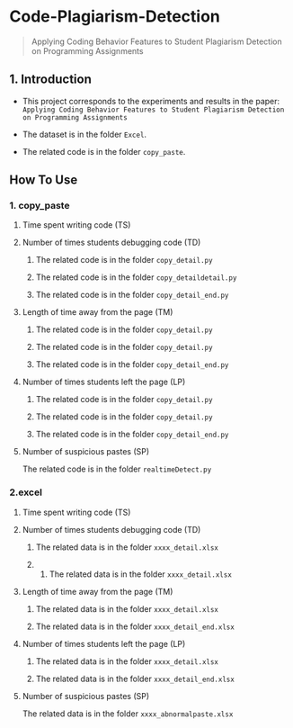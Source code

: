 # Code-Plagiarism-Detection

> Applying Coding Behavior Features to Student Plagiarism Detection on Programming Assignments

## 1. Introduction
* This project corresponds to the experiments and results in the paper: `Applying Coding Behavior Features to Student Plagiarism Detection on Programming Assignments`

* The dataset is in the folder `Excel`.

* The related code is in the folder `copy_paste`.

## How To Use

### 1. copy_paste
1. Time spent writing code (TS)


2. Number of times students debugging code (TD)

    1. The related code is in the folder `copy_detail.py`
    
    2. The related code is in the folder `copy_detaildetail.py`
    
    3. The related code is in the folder `copy_detail_end.py`

3. Length of time away from the page (TM)

    1. The related code is in the folder `copy_detail.py`
    
    2. The related code is in the folder `copy_detail.py`
    
    3. The related code is in the folder `copy_detail_end.py`

4. Number of times students left the page (LP)

    1. The related code is in the folder `copy_detail.py`
    
    2. The related code is in the folder `copy_detail.py`
    
    3. The related code is in the folder `copy_detail_end.py`

5. Number of suspicious pastes (SP)

    The related code is in the folder `realtimeDetect.py`

### 2.excel

1. Time spent writing code (TS)


2. Number of times students debugging code (TD)
    
    1. The related data is in the folder `xxxx_detail.xlsx`
    
    2. 1. The related data is in the folder `xxxx_detail.xlsx`

3. Length of time away from the page (TM)
    
    1. The related data is in the folder `xxxx_detail.xlsx`
    
    2. The related data is in the folder `xxxx_detail_end.xlsx`

4. Number of times students left the page (LP)
    
    1. The related data is in the folder `xxxx_detail.xlsx`
    
    2. The related data is in the folder `xxxx_detail_end.xlsx`

5. Number of suspicious pastes (SP)

    The related data is in the folder `xxxx_abnormalpaste.xlsx`
